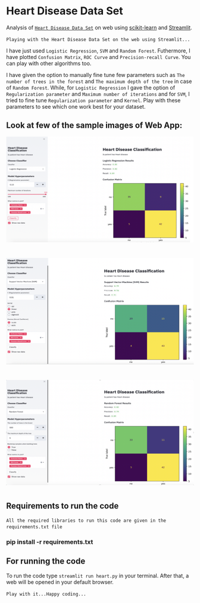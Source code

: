 # Heart Disease Data Set
Analysis of [`Heart Disease Data Set`](https://www.kaggle.com/ronitf/heart-disease-uci) on web using [scikit-learn](https://scikit-learn.org/stable/) and [Streamlit](https://www.streamlit.io).

`Playing with the Heart Disease Data Set on the web using Streamlit...`

I have just used `Logistic Regression`, `SVM` and `Random Forest`. Futhermore, I have plotted `Confusion Matrix`, `ROC Curve` and `Precision-recall Curve`. You can play with other algorithms too.

I have given the option to manually fine tune few parameters such as `The number of trees in the forest` and `The maximum depth of the tree` in case of `Random Forest`. While, for `Logistic Regression` I gave the option of `Regularization parameter` and `Maximum number of iterations` and for `SVM`, I tried to fine tune `Regularization parameter` and `Kernel`. Play with these parameters to see which one work best for your dataset.

## Look at few of the sample images of Web App:

![Alt Logistic Regression Results](images/image_1.png "Logistic Regression Results")
#

![Alt SVM Results](images/image_2.png)
#

![Alt Random Forest Result](images/image_3.png)
#

## Requirements to run the code
`All the required libraries to run this code are given in the requirements.txt file`
### pip install -r requirements.txt

## For running the code
To run the code type `streamlit run heart.py` in your terminal. After that, a web will be opened in your default browser.

`Play with it...Happy coding...`
